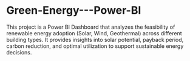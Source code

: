 # Green-Energy---Power-BI
This project is a Power BI Dashboard that analyzes the feasibility of renewable energy adoption (Solar, Wind, Geothermal) across different building types. It provides insights into solar potential, payback period, carbon reduction, and optimal utilization to support sustainable energy decisions.
